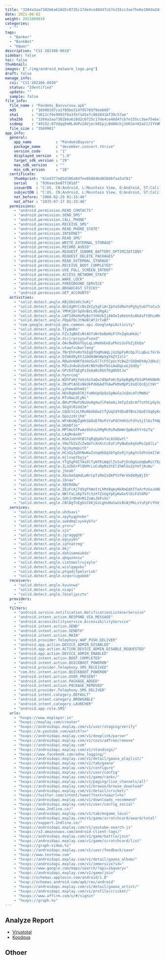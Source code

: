 ```yaml
---
title: "3284a3aa7302b6a618d2c0725c17de4ce48d47cb7e155cc3ae75e6e10dda2d44"
date: 2021-06-02
weight: 2021060010
categories:
  - ""
tags:
  - "Banker"
  - "BankBot"
  - "Hqwar"
description: "CSI-202106-0010"
sidebar: false
toc: false
thumbnail: 
images: ["./img/android_malware_logo.png"]
draft: false
manage_info:
  csi: "CSI-202106-0010"
  status: "Identified"
  update: ""
  sample: false
file_info:
  file_name : "Pandemi_Basvurusu.apk"
  md5       : "169983d7ca1f80be314f95769f9ee660"
  sha1	    : "d612cf6e9093f0a3fbf1d5e7c082041bf39c57ae"
  sha256    : "3284a3aa7302b6a618d2c0725c17de4ce48d47cb7e155cc3ae75e6e10dda2d44"
  ssdeep    : "49152:07VQqq5mML4UPuIAVjerX8IpjLB40Hchj3GRJe+H2aV1JIYVWMHJSBZGtIrXlEpo:07VHqQML4sZrNqPjr+RYYkBsyjmvrKf"
  file_size : "3569901"
app_info:
  general:
    app_name           : "PandemiBaşvuru"
    package_name       : "december.concert.thrive"
    version_code       : "1"
    displayed_version  : "1.0"
    target_sdk_version : "29"
    max_sdk_version    : ""
    min_sdk_ersion     : "20"
  certificate:
    thumbprint: "61ed377e85d386a8dfee6b864bd85b0bfaa5af81"
    serial    : "936eacbe07f201df"
    issuerDN  : "C:US, CN:Android, L:Mountain View, O:Android, ST:California, OU:Android, email:android@android.com"
    subjectDN : "C:US, CN:Android, L:Mountain View, O:Android, ST:California, OU:Android, email:android@android.com"
    not_before: "2008-02-29 01:33:46"
    not_after : "2035-07-17 01:33:46"
  permissions:
    - "android.permission.READ_CONTACTS"
    - "android.permission.SEND_SMS"
    - "android.permission.CALL_PHONE"
    - "android.permission.RECEIVE_SMS"
    - "android.permission.READ_PHONE_STATE"
    - "android.permission.INTERNET"
    - "android.permission.READ_SMS"
    - "android.permission.WRITE_EXTERNAL_STORAGE"
    - "android.permission.RECORD_AUDIO"
    - "android.permission.REQUEST_IGNORE_BATTERY_OPTIMIZATIONS"
    - "android.permission.REQUEST_DELETE_PACKAGES"
    - "android.permission.READ_EXTERNAL_STORAGE"
    - "android.permission.RECEIVE_BOOT_COMPLETED"
    - "android.permission.USE_FULL_SCREEN_INTENT"
    - "android.permission.ACCESS_NETWORK_STATE"
    - "android.permission.WAKE_LOCK"
    - "android.permission.FOREGROUND_SERVICE"
    - "android.permission.BROADCAST_STICKY"
    - "android.permission.GET_ACCOUNTS"
  activities:
    - "solid.detect.angle.KBjGbCmXcJuKi"
    - "solid.detect.angle.BUiXgMrCcNsZkIySgFiArZpYaSdRwYoPgSySuGfYoCuJdLaEhXsDoYn"
    - "solid.detect.angle.YMhKjDrSpXnBzLdEuRgAi"
    - "solid.detect.angle.LWfIdKeHxPpBsYtHbUkIjAbOeIaKeUnSxAkAsFtQhLmMoOzPyBnSjCs"
    - "solid.detect.angle.FDpGfQcJtNeBlWfJrTxBf"
    - "com.google.android.gms.common.api.GoogleApiActivity"
    - "solid.detect.angle.TIyAmRo"
    - "solid.detect.angle.FZzJqBkEuNtAhTaNrDeBoNiFlPnZqHuHkXc"
    - "solid.detect.angle.dicjrpcsyyufsexd"
    - "solid.detect.angle.OAcNwDbGfUyLqLzHmXmEeEuPhUiUsFhZjEhQa"
    - "solid.detect.angle.utwwfxubwrleng"
    - "solid.detect.angle.TNrEhFoRnTmIqQfUqMsWqLjUzGpFyRcOpJlLqQuLfGrXeJcImWnKpPt"
    - "solid.detect.angle.DZmKdOyEhJiDdAdWnWpXgYmZtIzCs"
    - "solid.detect.angle.RDwXnHdKfAsHzGuSlTcFtCpUcYcBwZrSbDmDtHyJdHuCyWrGkBmBuXc"
    - "solid.detect.angle.MZuJnAuDiGeKrBbYoBnFbSiAwDqLwGjGdOy"
    - "solid.detect.angle.GPzEdTqEgPzZeAaNcRbUfKgNhDtJw"
    - "solid.detect.angle.hynrcoq"
    - "solid.detect.angle.WZhFaHjYeXzGiSaQuJdOpFoKrEpXpBgNyFbSdPhHkNbRu"
    - "solid.detect.angle.ZKoPtAnEsNkUkPdHbAdThAwPkMxMpPiXoQlQcQjCtWr"
    - "solid.detect.angle.yzhmwabhmdi"
    - "solid.detect.angle.HUsRqHaDlKjYuWbUpOpQuSpNwSaJsQoLmTcMmNa"
    - "solid.detect.angle.RToOwLdCyNc"
    - "solid.detect.angle.BHuPtRwYzNuUuOgXwJlPaGeAiJmTyZzOrAfTuYhCyGySdRqQtFgXiFj"
    - "solid.detect.angle.SGgXtRiUdJm"
    - "solid.detect.angle.CQdCtCzLhRuNkUkDwItTyUqIdYdDuBfBnLhQoEtXqOyKuQaRbTpHhIp"
    - "solid.detect.angle.bpozzdrjhm"
    - "solid.detect.angle.WFeBsWpZgHkSbDoEfNxPzYaPdChHhGcFdYuSjIlAzThWpBiLlMc"
    - "solid.detect.angle.UGmDfJo"
    - "solid.detect.angle.MPlWcGfPwAeShXsLhMgMcRsRwDmWrQpBuEhYrGzTq"
    - "solid.detect.angle.LAqRnAxOt"
    - "solid.detect.angle.KGmJxUrHtBlFqRqDpHxTxLbSbEwYl"
    - "solid.detect.angle.YHoTbZxZcZwGmTcXnXcCcEuFiPyBwEeXqXeMsJpGlLz"
    - "solid.detect.angle.hpjmymqoith"
    - "solid.detect.angle.HCoUyIpDhNwKwZsUqHbQqSbTgOsRjYyAgYcSdYoSmIlWsZuDoQtCcRh"
    - "solid.detect.angle.mjlvvptbyjy"
    - "solid.detect.angle.YTgSgPdIfAsOlTyNfRiWqSlZxSuPjDcQgGuUqQwMiCfEgEtYsFa"
    - "solid.detect.angle.ILaIbGrPlQkMrLuCuRpRsZtElIhWlGuIpYmTjKuNu"
    - "solid.detect.angle.jheab"
    - "solid.detect.angle.XGuSmSqHdLwNrCpTzRmZzQkPtUfWrXkQkMyNjIh"
    - "solid.detect.angle.ibnax"
    - "solid.detect.angle.XBtRdOw"
    - "solid.detect.angle.ZEuFcAjTdSgFhWoItLhMzBqAyNkRmGdXfTaXrPzGaJdAbXcBdJhGcLf"
    - "solid.detect.angle.NKlFaLiKpTsYcSzXfZsUgYpEyKwGxSlDiFdSkMz"
    - "solid.detect.angle.SUhJrOhHnMiZsWsJkPsXn"
    - "solid.detect.angle.CBlDgTnEgUzCkKjGzLgHuNaSwUiBsNjMkLsYuFpFcYhUfUy"
  services:
    - "solid.detect.angle.uhdsavi"
    - "solid.detect.angle.zpyhygphxkn"
    - "solid.detect.angle.swkdmqlsyvkykfu"
    - "solid.detect.angle.yrnru"
    - "solid.detect.angle.ojo"
    - "solid.detect.angle.jgraggghb"
    - "solid.detect.angle.egsyybn"
    - "solid.detect.angle.iqfnatrmg"
    - "solid.detect.angle.bkj"
    - "solid.detect.angle.dahiuemeubds"
    - "solid.detect.angle.qhquzknsv"
    - "solid.detect.angle.ciotmwclrujeyle"
    - "solid.detect.angle.wislqagvbv"
    - "solid.detect.angle.ptqadjfpmlxrixk"
    - "solid.detect.angle.xzqorcugakbb"
  receivers:
    - "solid.detect.angle.kuuxnwa"
    - "solid.detect.angle.niapi"
    - "solid.detect.angle.lbsoljpczte"
  providers:
    - ""
  filters:
    - "android.service.notification.NotificationListenerService"
    - "android.intent.action.RESPOND_VIA_MESSAGE"
    - "android.accessibilityservice.AccessibilityService"
    - "android.intent.action.SEND"
    - "android.intent.action.SENDTO"
    - "android.intent.action.MAIN"
    - "android.provider.Telephony.WAP_PUSH_DELIVER"
    - "android.app.action.DEVICE_ADMIN_DISABLED"
    - "android.app.action.ACTION_DEVICE_ADMIN_DISABLE_REQUESTED"
    - "android.app.action.DEVICE_ADMIN_ENABLED"
    - "android.intent.action.BOOT_COMPLETED"
    - "android.intent.action.QUICKBOOT_POWERON"
    - "android.provider.Telephony.SMS_RECEIVED"
    - "com.htc.intent.action.QUICKBOOT_POWERON"
    - "android.intent.action.USER_PRESENT"
    - "android.intent.action.PACKAGE_ADDED"
    - "android.intent.action.PACKAGE_REMOVED"
    - "android.provider.Telephony.SMS_DELIVER"
    - "android.intent.category.DEFAULT"
    - "android.intent.category.BROWSABLE"
    - "android.intent.category.LAUNCHER"
    - "android.app.role.SMS"
  urls:
    - "hxxps://www.mxplayer.in"
    - "hxxps://mxplay.com/creator"
    - "hxxps://androidapi.mxplay.com/v1/user/staging/verify"
    - "hxxps://m.youtube.com/watch?v="
    - "hxxps://androidapi.mxplay.com/v1/deeplink/parser"
    - "hxxps://androidapi.mxplay.com/v1/coin/adfree/remove"
    - "hxxps://androidapi.mxplay.com"
    - "hxxps://androidapi.mxplay.com/v1/standings/"
    - "hxxps://www.facebook.com/adnw_logging/"
    - "hxxps://androidapi.mxplay.com/v1/detail/gaana_playlist/"
    - "hxxps://androidapi.mxplay.com/v1/tab/gaana"
    - "hxxps://androidapi.mxplay.com/v1/configure"
    - "hxxps://androidapi.mxplay.com/v1/user/config"
    - "hxxps://androidapi.mxplay.com/v1/game/ranks/"
    - "hxxps://androidapi.mxplay.com/v1/paging/live_channels/all"
    - "hxxps://androidapi.mxplay.com/v1/browse/browse_download"
    - "hxxps://androidapi.mxplay.com/v1/detail/cricket/"
    - "hxxps://twitter.com/intent/tweet?text=%s&url=%s"
    - "hxxps://androidapi.mxplay.com/v1/downloads_recommend"
    - "hxxps://androidapi.mxplay.com/v1/user/config_social"
    - "hxxps://www.2ndline.co/"
    - "hxxps://androidapi.mxplay.com/v1/tab/mxgame_local"
    - "hxxps://androidapi.mxplay.com/v1/game/scratchcard/award/total"
    - "hxxps://support.2ndline.co/"
    - "hxxps://androidapi.mxplay.com/v1/youtube-search-js"
    - "hxxps://s3.amazonaws.com/android-client-logs/"
    - "hxxps://androidapi.mxplay.com/v1/game/battle/join"
    - "hxxps://androidapi.mxplay.com/v1/game/scratchcard/list"
    - "hxxps://graph-video.%s"
    - "hxxps://androidapi.mxplay.com/v1/user/feedback/save"
    - "hxxp://www.textnow.com"
    - "hxxps://androidapi.mxplay.com/v1/detail/gaana_album/"
    - "hxxps://androidapi.mxplay.com/v1/immersive?id="
    - "hxxps://www.google.com/maps/search/?api=1&query="
    - "hxxps://androidapi.mxplay.com/v1/game/join"
    - "hxxp://schemas.applovin.com/android/1.0"
    - "hxxp://schemas.android.com/apk/res/android"
    - "hxxps://androidapi.mxplay.com/v1/detail/gaana_artist/"
    - "hxxps://androidapi.mxplay.com/v1/profile/cricket/"
    - "hxxps://www.affirm.com/u/#/signin"
    - "hxxps://graph.%s"
---
```


## Analyze Report

- [Virustotal](https://www.virustotal.com/gui/file/3284a3aa7302b6a618d2c0725c17de4ce48d47cb7e155cc3ae75e6e10dda2d44)
- [Koodous](https://koodous.com/apks/3284a3aa7302b6a618d2c0725c17de4ce48d47cb7e155cc3ae75e6e10dda2d44)

## Othoer
